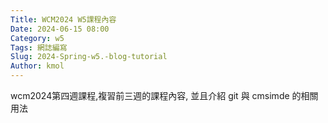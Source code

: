 ```yaml
---
Title: WCM2024 W5課程內容 
Date: 2024-06-15 08:00
Category: w5
Tags: 網誌編寫
Slug: 2024-Spring-w5.-blog-tutorial
Author: kmol
---
```


wcm2024第四週課程,複習前三週的課程內容, 並且介紹 git 與 cmsimde 的相關用法

<!-- PELICAN_END_SUMMARY -->
